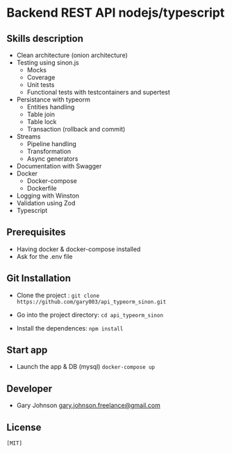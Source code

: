 # Backend REST API nodejs/typescript

## Skills description

- Clean architecture (onion architecture)
- Testing using sinon.js
  - Mocks
  - Coverage
  - Unit tests
  - Functional tests with testcontainers and supertest
- Persistance with typeorm
  - Entities handling
  - Table join
  - Table lock
  - Transaction (rollback and commit)
- Streams
  - Pipeline handling
  - Transformation
  - Async generators
- Documentation with Swagger
- Docker
  - Docker-compose
  - Dockerfile
- Logging with Winston
- Validation using Zod
- Typescript

## Prerequisites

- Having docker & docker-compose installed
- Ask for the .env file

## Git Installation

- Clone the project :
  `git clone https://github.com/gary003/api_typeorm_sinon.git`

- Go into the project directory:
  `cd api_typeorm_sinon`

- Install the dependences:
  `npm install`

## Start app

- Launch the app & DB (mysql)
  `docker-compose up`

## Developer

- Gary Johnson <gary.johnson.freelance@gmail.com>

## License

    [MIT]

